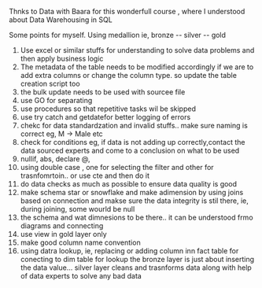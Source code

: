 Thnks to Data with Baara for this wonderfull course , where I understood about Data Warehousing in SQL 

Some points for myself.
Using medallion ie, bronze -- silver -- gold 
1. Use excel or similar stuffs for understanding to solve data problems and then apply business logic
2. The metadata of the table needs to be modified accordingly if we are to add extra columns or change the column type. so update the table creation script too
3. the bulk update needs to be used with sourcee file
4. use GO for separating
5. use procedures so that repetitive tasks wil be skipped
6. use try catch and getdatefor better logging of errors
7. chekc for data standardzation and invalid stuffs.. make sure naming is correct eg, M -> Male etc
8. check for conditions eg, if data is not adding up correctly,contact the data sourced experts and come to a conclusion on what to be used
9. nullif, abs, declare @,
10. using double case , one for selecting the filter and other for trasnfomrtoin.. or use cte and then do it
11. do data checks as much as possible to ensure data quality is good
12. make schema star or snowflake and make adimension by using joins based on connection and makse sure the data integrity is stil there, ie, during joining, some wourld be null
13. the schema and wat dimnesions to be there.. it can be understood frmo diagrams and connecting 
14. use view in gold layer only
15. make good column name convention
16. using datra lookup, ie, replacing or adding  column inn fact table for conecting to dim table for lookup
the bronze layer is just about inserting the data value...
silver layer cleans and trasnforms data along with help of data experts to solve any bad data 
